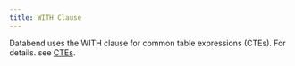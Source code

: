 ```yaml
---
title: WITH Clause
---
```


Databend uses the WITH clause for common table expressions (CTEs). For details. see [CTEs](/guides/query/cte).